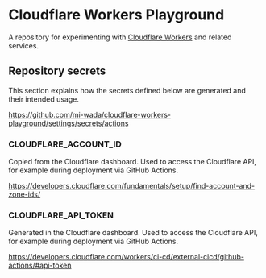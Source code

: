 # Cloudflare Workers Playground

A repository for experimenting with [Cloudflare Workers](https://workers.cloudflare.com/) and related services.

## Repository secrets

This section explains how the secrets defined below are generated and their intended usage.

<https://github.com/mi-wada/cloudflare-workers-playground/settings/secrets/actions>

### CLOUDFLARE_ACCOUNT_ID

Copied from the Cloudflare dashboard. Used to access the Cloudflare API, for example during deployment via GitHub Actions.

<https://developers.cloudflare.com/fundamentals/setup/find-account-and-zone-ids/>

### CLOUDFLARE_API_TOKEN

Generated in the Cloudflare dashboard. Used to access the Cloudflare API, for example during deployment via GitHub Actions.

<https://developers.cloudflare.com/workers/ci-cd/external-cicd/github-actions/#api-token>
